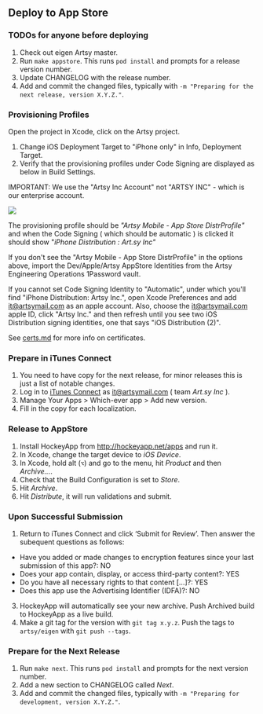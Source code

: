 ## Deploy to App Store

### TODOs for anyone before deploying

1. Check out eigen Artsy master.
1. Run `make appstore`. This runs `pod install` and prompts for a release version number.
1. Update CHANGELOG with the release number.
1. Add and commit the changed files, typically with `-m "Preparing for the next release, version X.Y.Z."`.

### Provisioning Profiles

Open the project in Xcode, click on the Artsy project.

1. Change iOS Deployment Target to "iPhone only" in Info, Deployment Target.
2. Verify that the provisioning profiles under Code Signing are displayed as below in Build Settings.

IMPORTANT: We use the "Artsy Inc Account" not "ARTSY INC" - which is our enterprise account.

![](../Web/prov-profiles.png)

The provisioning profile should be _"Artsy Mobile - App Store DistrProfile"_ and when the Code Signing ( which should be automatic ) is clicked it should show  "_iPhone Distribution : Art.sy Inc"_

If you don't see the "Artsy Mobile - App Store DistrProfile" in the options above, import the Dev/Apple/Artsy AppStore Identities from the Artsy Engineering Operations 1Password vault.

If you cannot set Code Signing Identity to "Automatic", under which you'll find "iPhone Distribution: Artsy Inc.", open Xcode Preferences and add it@artsymail.com as an apple account. Also, choose the it@artsymail.com apple ID, click "Artsy Inc." and then refresh until you see two iOS Distribution signing identities, one that says "iOS Distribution (2)".

See [certs.md](certs.md) for more info on certificates.

### Prepare in iTunes Connect

1. You need to have copy for the next release, for minor releases this is just a list of notable changes.
2. Log in to [iTunes Connect](https://itunesconnect.apple.com) as it@artsymail.com ( team _Art.sy Inc_ ).
3. Manage Your Apps > Which-ever app > Add new version.
4. Fill in the copy for each localization.

### Release to AppStore

1. Install HockeyApp from http://hockeyapp.net/apps and run it.
2. In Xcode, change the target device to _iOS Device_.
3. In Xcode, hold alt (`⌥`) and go to the menu, hit _Product_ and then _Archive..._.
4. Check that the Build Configuration is set to _Store_.
5. Hit _Archive_.
6. Hit _Distribute_, it will run validations and submit.

### Upon Successful Submission

1. Return to iTunes Connect and click ‘Submit for Review’. Then answer the subequent questions as follows:
  * Have you added or made changes to encryption features since your last submission of this app?: NO
  * Does your app contain, display, or access third-party content?: YES
  * Do you have all necessary rights to that content […]?: YES
  * Does this app use the Advertising Identifier (IDFA)?: NO
3. HockeyApp will automatically see your new archive. Push Archived build to HockeyApp as a live build.
4. Make a git tag for the version with `git tag x.y.z`. Push the tags to `artsy/eigen` with `git push --tags`.

### Prepare for the Next Release

1. Run `make next`. This runs `pod install` and prompts for the next version number.
2. Add a new section to CHANGELOG called _Next_.
3. Add and commit the changed files, typically with `-m "Preparing for development, version X.Y.Z."`.
